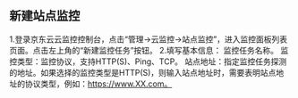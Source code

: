 ## 新建站点监控
1.登录京东云云监控控制台，点击“管理->云监控->站点监控”，进入监控面板列表页面。点击左上角的“新建监控任务”按钮。
2.填写基本信息：
监控任务名称。
监控类型：监控协议，支持HTTP(S)、Ping、TCP。
站点地址：指定监控任务探测的地址。如果选择的监控类型是HTTP(S)，则输入站点地址时，需要表明站点地址的协议类型，例如：https://www.XX.com。
